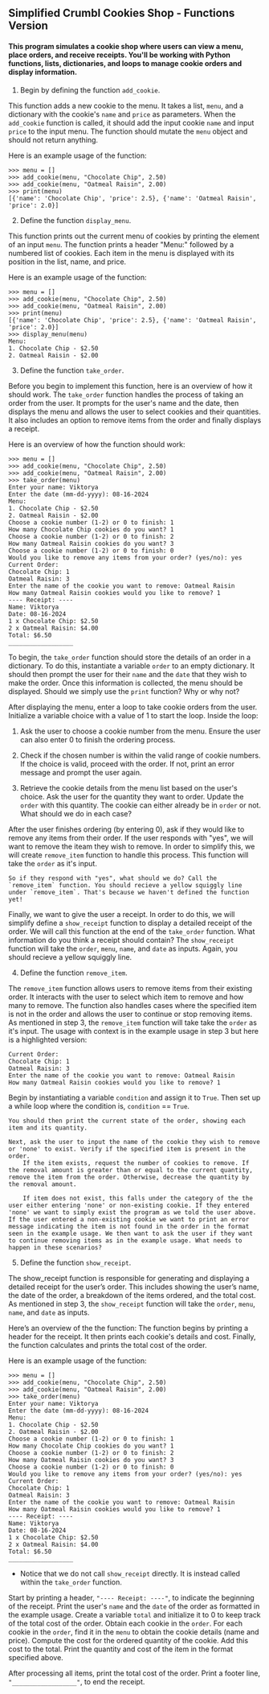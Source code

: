 ## Simplified Crumbl Cookies Shop - Functions Version

#### This program simulates a cookie shop where users can view a menu, place orders, and receive receipts. You'll be working with Python functions, lists, dictionaries, and loops to manage cookie orders and display information.

1. Begin by defining the function `add_cookie`. 

This function adds a new cookie to the menu. It takes a list, `menu`, and a dictionary with the cookie's `name` and `price` as parameters. When the `add_cookie` function is called, it should add the input cookie `name` and input `price` to the input menu. The function should mutate the `menu` object and should not return anything. 

Here is an example usage of the function: 

~~~   
>>> menu = []
>>> add_cookie(menu, "Chocolate Chip", 2.50)
>>> add_cookie(menu, "Oatmeal Raisin", 2.00)
>>> print(menu)
[{'name': 'Chocolate Chip', 'price': 2.5}, {'name': 'Oatmeal Raisin', 'price': 2.0}]
~~~

2. Define the function `display_menu`.

This function prints out the current menu of cookies by printing the element of an input `menu`. The function prints a header "Menu:" followed by a numbered list of cookies. Each item in the menu is displayed with its position in the list, name, and price. 

Here is an example usage of the function: 

~~~   
>>> menu = []
>>> add_cookie(menu, "Chocolate Chip", 2.50)
>>> add_cookie(menu, "Oatmeal Raisin", 2.00)
>>> print(menu)
[{'name': 'Chocolate Chip', 'price': 2.5}, {'name': 'Oatmeal Raisin', 'price': 2.0}]
>>> display_menu(menu)
Menu:
1. Chocolate Chip - $2.50
2. Oatmeal Raisin - $2.00
~~~

3. Define the function `take_order`.

Before you begin to implement this function, here is an overview of how it should work. The `take_order` function handles the process of taking an order from the user. It prompts for the user's name and the date, then displays the menu and allows the user to select cookies and their quantities. It also includes an option to remove items from the order and finally displays a receipt.

Here is an overview of how the function should work: 

~~~
>>> menu = []
>>> add_cookie(menu, "Chocolate Chip", 2.50)
>>> add_cookie(menu, "Oatmeal Raisin", 2.00)
>>> take_order(menu)
Enter your name: Viktorya
Enter the date (mm-dd-yyyy): 08-16-2024
Menu:
1. Chocolate Chip - $2.50
2. Oatmeal Raisin - $2.00
Choose a cookie number (1-2) or 0 to finish: 1
How many Chocolate Chip cookies do you want? 1
Choose a cookie number (1-2) or 0 to finish: 2
How many Oatmeal Raisin cookies do you want? 3
Choose a cookie number (1-2) or 0 to finish: 0
Would you like to remove any items from your order? (yes/no): yes
Current Order:
Chocolate Chip: 1
Oatmeal Raisin: 3
Enter the name of the cookie you want to remove: Oatmeal Raisin
How many Oatmeal Raisin cookies would you like to remove? 1
---- Receipt: ----
Name: Viktorya
Date: 08-16-2024
1 x Chocolate Chip: $2.50
2 x Oatmeal Raisin: $4.00
Total: $6.50
__________________
~~~

To begin, the `take_order` function should store the details of an order in a dictionary. To do this, instantiate a variable `order` to an empty dictionary. It should then prompt the user for their `name` and the `date` that they wish to make the order. Once this information is collected, the menu should be displayed. Should we simply use the `print` function? Why or why not? 

After displaying the menu, enter a loop to take cookie orders from the user. Initialize a variable choice with a value of 1 to start the loop. Inside the loop:
1. Ask the user to choose a cookie number from the menu. Ensure the user can also enter 0 to finish the ordering process.

2. Check if the chosen number is within the valid range of cookie numbers. If the choice is valid, proceed with the order. If not, print an error message and prompt the user again.

3. Retrieve the cookie details from the menu list based on the user's choice. Ask the user for the quantity they want to order. Update the `order` with this quantity. The cookie can either already be in `order` or not. What should we do in each case? 

After the user finishes ordering (by entering 0), ask if they would like to remove any items from their order. If the user responds with "yes", we will want to remove the iteam they wish to remove. In order to simplify this, we will create `remove_item` function to handle this process. This function will take the `order` as it's input. 

    So if they respond with "yes", what should we do? Call the `remove_item` function. You should recieve a yellow squiggly line under `remove_item`. That's because we haven't defined the function yet! 

Finally, we want to give the user a receipt. In order to do this, we will simplify define a `show_receipt` function to display a detailed receipt of the order. We will call this function at the end of the `take_order` function. What information do you think a receipt should contain? The `show_receipt` function will take the `order`, `menu`, `name`, and `date` as inputs. Again, you should recieve a yellow squiggly line. 

4. Define the function `remove_item`.

The `remove_item` function allows users to remove items from their existing order. It interacts with the user to select which item to remove and how many to remove. The function also handles cases where the specified item is not in the order and allows the user to continue or stop removing items. As mentioned in step 3, the `remove_item` function will take take the `order` as it's input. The usage with context is in the example usage in step 3 but here is a highlighted version: 

~~~
Current Order:
Chocolate Chip: 1
Oatmeal Raisin: 3
Enter the name of the cookie you want to remove: Oatmeal Raisin
How many Oatmeal Raisin cookies would you like to remove? 1
~~~

Begin by instantiating a variable `condition` and assign it to `True`. Then set up a while loop where the condition is, `condition` == `True`. 

    You should then print the current state of the order, showing each item and its quantity. 

    Next, ask the user to input the name of the cookie they wish to remove or 'none' to exist. Verify if the specified item is present in the order. 
        If the item exists, request the number of cookies to remove. If the removal amount is greater than or equal to the current quantity, remove the item from the order. Otherwise, decrease the quantity by the removal amount.
        
        If item does not exist, this falls under the category of the the user either entering 'none' or non-existing cookie. If they entered 'none' we want to simply exist the program as we told the user above. If the user entered a non-existing cookie we want to print an error message indicating the item is not found in the order in the format seen in the example usage. We then want to ask the user if they want to continue removing items as in the example usage. What needs to happen in these scenarios? 

5. Define the function `show_receipt`. 

The show_receipt function is responsible for generating and displaying a detailed receipt for the user’s order. This includes showing the user’s name, the date of the order, a breakdown of the items ordered, and the total cost. As mentioned in step 3, the `show_receipt` function will take the `order`, `menu`, `name`, and `date` as inputs.

Here’s an overview of the the function: 
The function begins by printing a header for the receipt. It then prints each cookie's details and cost. Finally, the function calculates and prints the total cost of the order.

Here is an example usage of the function: 

~~~
>>> menu = []
>>> add_cookie(menu, "Chocolate Chip", 2.50)
>>> add_cookie(menu, "Oatmeal Raisin", 2.00)
>>> take_order(menu)
Enter your name: Viktorya
Enter the date (mm-dd-yyyy): 08-16-2024
Menu:
1. Chocolate Chip - $2.50
2. Oatmeal Raisin - $2.00
Choose a cookie number (1-2) or 0 to finish: 1
How many Chocolate Chip cookies do you want? 1
Choose a cookie number (1-2) or 0 to finish: 2
How many Oatmeal Raisin cookies do you want? 3
Choose a cookie number (1-2) or 0 to finish: 0
Would you like to remove any items from your order? (yes/no): yes
Current Order:
Chocolate Chip: 1
Oatmeal Raisin: 3
Enter the name of the cookie you want to remove: Oatmeal Raisin
How many Oatmeal Raisin cookies would you like to remove? 1
---- Receipt: ----
Name: Viktorya
Date: 08-16-2024
1 x Chocolate Chip: $2.50
2 x Oatmeal Raisin: $4.00
Total: $6.50
__________________
~~~

* Notice that we do not call `show_receipt` directly. It is instead called within the `take_order` function. 

Start by printing a header, `"---- Receipt: ----"`, to indicate the beginning of the receipt. Print the user's `name` and the `date` of the order as formatted in the example usage. Create a variable `total` and initialize it to 0 to keep track of the total cost of the order. Obtain each cookie in the `order`. For each cookie in the `order`, find it in the `menu` to obtain the cookie details (name and price). Compute the cost for the ordered quantity of the cookie. Add this cost to the total. Print the quantity and cost of the item in the format specified above. 

After processing all items, print the total cost of the order. Print a footer line, `"__________________"`, to end the receipt.


